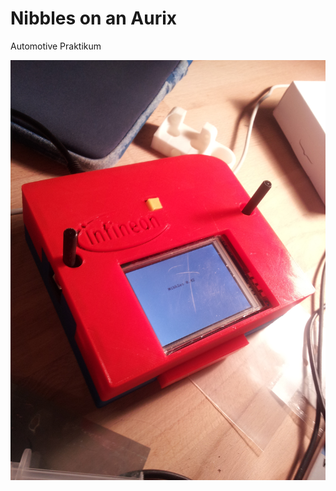 # Nibbles on an Aurix
Automotive Praktikum

![Infineon-Boy with Nibbles running](https://github.com/clemniem/AurixNibbles/blob/master/IMG_20150321_183459.jpg?raw=true)
